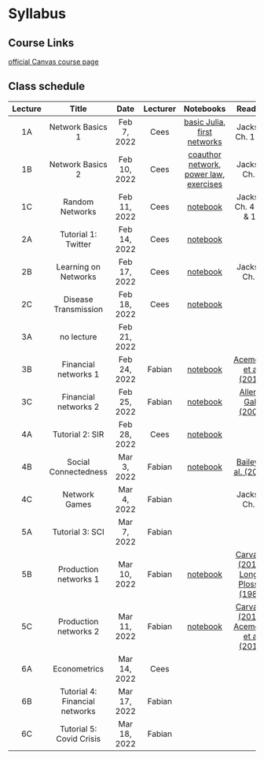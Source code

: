 # Syllabus

## Course Links

[official Canvas course page](https://canvas.uva.nl/courses/29557)

## Class schedule

| Lecture | Title | Date | Lecturer | Notebooks | Reading |
|:-------:|:-----:|:----:|:--------:|:---------:|:-------:|
| 1A | Network Basics 1      | Feb  7, 2022 | Cees   | [basic Julia](/notebooks/notebooks_basic-julia), [first networks](/notebooks/notebooks_first-networks) | Jackson Ch. 1 & 2 |
| 1B | Network Basics 2      | Feb 10, 2022 | Cees   | [coauthor network](/notebooks/notebooks_coauthors), [power law](/notebooks/notebooks_power_law), [exercises](/notebooks/notebooks_exercises-week1) | Jackson Ch. 3 |
| 1C | Random Networks       | Feb 11, 2022 | Cees   | [notebook](/notebooks/notebooks_random-networks) | Jackson Ch. 4--6 & 11 |
| 2A | Tutorial 1: Twitter   | Feb 14, 2022 | Cees   | [notebook](/notebooks/notebooks_twitter) | |
| 2B | Learning on Networks  | Feb 17, 2022 | Cees   | [notebook](/notebooks/notebooks_DeGroot) | Jackson Ch. 8 |
| 2C | Disease Transmission  | Feb 18, 2022 | Cees   | [notebook](/notebooks/notebooks_disease) | |
| 3A | no lecture            | Feb 21, 2022 |        |                        | |
| 3B | Financial networks 1  | Feb 24, 2022 | Fabian | [notebook](/notebooks/notebooks_banks)    | [Acemoglu et al. (2015)](https://www.aeaweb.org/articles?id=10.1257/aer.20130456) |
| 3C | Financial networks 2  | Feb 25, 2022 | Fabian | [notebook](/notebooks/notebooks_banks)    | [Allen & Gale (2000)](https://www.jstor.org/stable/10.1086/262109) |
| 4A | Tutorial 2: SIR       | Feb 28, 2022 | Cees   | [notebook](/notebooks/notebooks_school-closures) | |
| 4B | Social Connectedness  | Mar  3, 2022 | Fabian | [notebook](/notebooks/notebooks_facebook) | [Bailey et al. (2018)](https://www.aeaweb.org/articles?id=10.1257/jep.32.3.259) | 
| 4C | Network Games         | Mar  4, 2022 | Fabian | | Jackson Ch. 9 |
| 5A | Tutorial 3: SCI       | Mar  7, 2022 | Fabian | | |
| 5B | Production networks 1 | Mar 10, 2022 | Fabian | [notebook](/notebooks/notebooks_production) | [Carvalho (2014)](https://www.aeaweb.org/articles.php?doi=10.1257/jep.28.4.23), [Long & Plosser (1982)](https://www.jstor.org/stable/1840430) |
| 5C | Production networks 2 | Mar 11, 2022 | Fabian | [notebook](/notebooks/notebooks_production) | [Carvalho (2014)](https://www.aeaweb.org/articles.php?doi=10.1257/jep.28.4.23), [Acemoglu et al. (2012)](https://economics.mit.edu/files/8135) |
| 6A | Econometrics          | Mar 14, 2022 | Cees   | | |
| 6B | Tutorial 4: Financial networks | Mar 17, 2022 | Fabian | | |
| 6C | Tutorial 5: Covid Crisis       | Mar 18, 2022 | Fabian | | |



